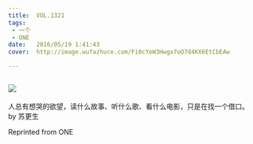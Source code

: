 ```yaml
---
title:	VOL.1321
tags:
 - 一个
 - ONE
date:	2016/05/19 1:41:43
cover:	http://image.wufazhuce.com/Fi0cYeW3Hwgx7oO7d4KX6EtCbEAw

---
```

![](http://image.wufazhuce.com/Fi0cYeW3Hwgx7oO7d4KX6EtCbEAw)
---

人总有想哭的欲望，读什么故事、听什么歌、看什么电影，只是在找一个借口。 by 苏更生
 
Reprinted from ONE
